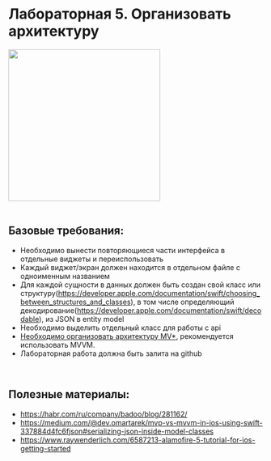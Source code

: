 # Лабораторная 5. Организовать архитектуру

<img src="https://encrypted-tbn0.gstatic.com/images?q=tbn:ANd9GcTdwCqWyykBtninwkeGUbkmCrOSl-Z_snJNhyn2mMqeZLxit0aR38XopULKshOAJws-KE8&usqp=CAU" width="300">

<br>
<br>

## Базовые требования:

- Необходимо вынести повторяющиеся части интерфейса в отдельные виджеты и переиспользовать
- Каждый виджет/экран должен находится в отдельном файле с одноименным названием
- Для каждой сущности в данных должен быть создан свой класс или структуру(https://developer.apple.com/documentation/swift/choosing_between_structures_and_classes), в том числе определяющий декодирование(https://developer.apple.com/documentation/swift/decodable), из JSON в entity model
- Необходимо выделить отдельный класс для работы с api
- [Необходимо организовать архитектуру MV*](https://habr.com/ru/company/croc/blog/549590/), рекомендуется использовать MVVM.
- Лабораторная работа должна быть залита на github

<br>

## Полезные материалы:

- https://habr.com/ru/company/badoo/blog/281162/
- https://medium.com/@dev.omartarek/mvp-vs-mvvm-in-ios-using-swift-337884d4fc6fjson#serializing-json-inside-model-classes
- https://www.raywenderlich.com/6587213-alamofire-5-tutorial-for-ios-getting-started